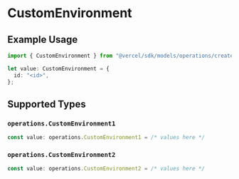 # CustomEnvironment

## Example Usage

```typescript
import { CustomEnvironment } from "@vercel/sdk/models/operations/createdeployment.js";

let value: CustomEnvironment = {
  id: "<id>",
};
```

## Supported Types

### `operations.CustomEnvironment1`

```typescript
const value: operations.CustomEnvironment1 = /* values here */
```

### `operations.CustomEnvironment2`

```typescript
const value: operations.CustomEnvironment2 = /* values here */
```

